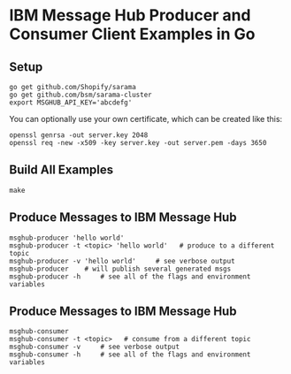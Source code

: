 # IBM Message Hub Producer and Consumer Client Examples in Go

## Setup

```
go get github.com/Shopify/sarama
go get github.com/bsm/sarama-cluster
export MSGHUB_API_KEY='abcdefg'
```

You can optionally use your own certificate, which can be created like this:
```
openssl genrsa -out server.key 2048
openssl req -new -x509 -key server.key -out server.pem -days 3650
```

## Build All Examples

```
make
```

## Produce Messages to IBM Message Hub

```
msghub-producer 'hello world'
msghub-producer -t <topic> 'hello world'   # produce to a different topic
msghub-producer -v 'hello world'     # see verbose output
msghub-producer    # will publish several generated msgs
msghub-producer -h     # see all of the flags and environment variables
```

## Produce Messages to IBM Message Hub

```
msghub-consumer
msghub-consumer -t <topic>   # consume from a different topic
msghub-consumer -v     # see verbose output
msghub-consumer -h     # see all of the flags and environment variables
```
